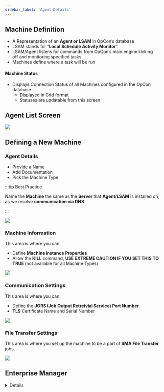 ```yaml
---
sidebar_label: 'Agent Details'
---
```


## Machine Definition

*  A Representation of an **Agent or LSAM** in OpCon’s database
*  LSAM stands for “**Local Schedule Activity Monitor**”
*  LSAM/Agent listens for commands from OpCon’s main engine kicking off and monitoring specified tasks
*  Machines define where a task will be run

#### Machine Status

* Displays Connection Status of all Machines configured in the OpCon database
  * Displayed in Grid format
  * Statuses are updatable from this screen

## Agent List Screen

![](../static/imgbasic/sm-agents-list.png)

## Defining a New Machine

### Agent Details

*  Provide a Name 
*  Add Documentation
*  Pick the Machine Type

:::tip Best Practice

Name the **Machine** the same as the **Server** that **Agent/LSAM** is installed on, as we resolve **communication via DNS**.

:::

![](../static/imgbasic/sm-unix-agent-details.png)

### Machine Information

This area is where you can:
*  Define **Machine Instance Properties**
*  Allow the **KILL** command, **USE EXTREME CAUTION IF YOU SET THIS TO TRUE** (not available for all Machine Types)

![](../static/imgbasic/sm-unix-agent-machine-information.png)

### Communication Settings

This area is where you can:
* Define the **JORS (Job Output Retreivial Service) Port Number**
* **TLS** Certificate Name and Serial Number

![](../static/imgbasic/sm-unix-agent-communication-settings.png)

### File Transfer Settings

This area is where you set up the machine to be a part of **SMA File Transfer** jobs.

![](../static/imgbasic/sm-unix-agent-file-transfer-settings.png)



## Enterprise Manager

<details>

![Picture208](../static/imgbasic/208.png)

#### Advanced Machine Properties

![Picture209](../static/imgbasic/209.png)

#### File Transfer Settings

![Picture210](../static/imgbasic/210.png)

</details>